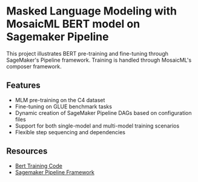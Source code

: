# Masked Language Modeling with MosaicML BERT model on Sagemaker Pipeline 
This project illustrates BERT pre-training and fine-tuning through 
SageMaker's Pipeline framework. Training is handled through MosaicML's composer framework. 

## Features
- MLM pre-training on the C4 dataset
- Fine-tuning on GLUE benchmark tasks
- Dynamic creation of SageMaker Pipeline DAGs based on configuration files
- Support for both single-model and multi-model training scenarios
- Flexible step sequencing and dependencies

## Resources 
- [Bert Training Code](https://github.com/mosaicml/examples/tree/main/examples/benchmarks/bert)
- [Sagemaker Pipeline Framework](https://github.com/aws-samples/dynamic-sagemaker-pipelines-framework)
